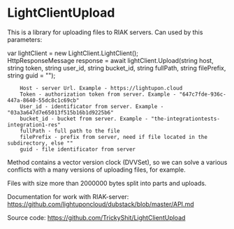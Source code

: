 # LightClientUpload

This is a library for uploading files to RIAK servers. Can used by this parameters:

var lightClient = new LightClient.LightClient();  
HttpResponseMessage response = await lightClient.Upload(string host, string token, string user_id, string bucket_id, string fullPath, string filePrefix, string guid = "");  

        Host - server Url. Example - https://lightupon.cloud
        Token - authorization token from server. Example - "647c7fde-936c-447a-8640-55dc8c1c69cb"
        User_id - identificator from server. Example - "03a3a647d7e65013f515b16b1d9225b6"
        bucket_id - bucket from server. Example - "the-integrationtests-integration1-res"
        fullPath - full path to the file
        filePrefix - prefix from server, need if file located in the subdirectory, else ""
        guid - file identificator from server
        
Method contains a vector version clock (DVVSet), so we can solve a various conflicts with a many versions of uploading files, for example.  

Files with size more than 2000000 bytes split into parts and uploads.  

Documentation for work with RIAK-server:  
https://github.com/lightuponcloud/dubstack/blob/master/API.md

Source code:
https://github.com/TrickyShit/LightClientUpload  

